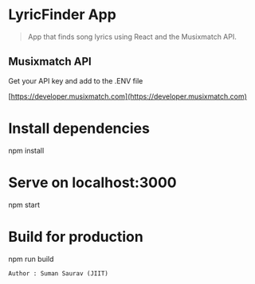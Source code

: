 # LyricFinder App 

> App that finds song lyrics using React and the Musixmatch API.

## Musixmatch API

Get your API key and add to the .ENV file

[https://developer.musixmatch.com](https://developer.musixmatch.com)

# Install dependencies
npm install

# Serve on localhost:3000
npm start

# Build for production
npm run build
```
Author : Suman Saurav (JIIT)
